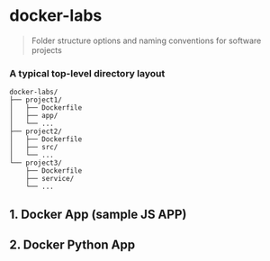 # docker-labs

> Folder structure options and naming conventions for software projects

### A typical top-level directory layout
```
docker-labs/
├── project1/
│   ├── Dockerfile
│   ├── app/
│   └── ...
├── project2/
│   ├── Dockerfile
│   ├── src/
│   └── ...
└── project3/
    ├── Dockerfile
    ├── service/
    └── ...
```
## 1. Docker App (sample JS APP)
## 2. Docker Python App

